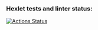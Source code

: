 ### Hexlet tests and linter status:
[![Actions Status](https://github.com/Anastasiia1803/python-project-52/actions/workflows/hexlet-check.yml/badge.svg)](https://github.com/Anastasiia1803/python-project-52/actions)